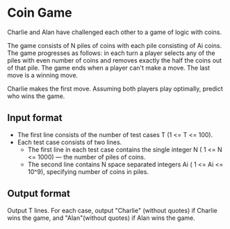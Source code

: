 # Coin Game

Charlie and Alan have challenged each other to a game of logic with coins.

The game consists of N piles of coins with each pile consisting of Ai coins. The game progresses as follows: in each turn a player selects any of the piles with even number of coins and removes exactly the half the coins out of that pile. The game ends when a player can't make a move. The last move is a winning move.

Charlie makes the first move. Assuming both players play optimally, predict who wins the game.

## Input format

- The first line consists of the number of test cases T (1 <= T <= 100).
- Each test case consists of two lines.
  - The first line in each test case contains the single integer N ( 1 <= N <= 1000) — the number of piles of coins.
  - The second line contains N space separated integers Ai ( 1 <= Ai <= 10^9), specifying number of coins in piles.

## Output format

Output T lines. For each case, output "Charlie" (without quotes) if Charlie wins the game, and "Alan"(without quotes) if Alan wins the game.
